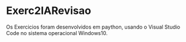 # Exerc2IARevisao
Os Exercicios foram desenvolvidos em paython, usando o Visual Studio Code no sistema operacional Windows10.